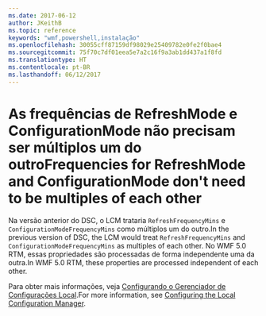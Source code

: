 ```yaml
---
ms.date: 2017-06-12
author: JKeithB
ms.topic: reference
keywords: "wmf,powershell,instalação"
ms.openlocfilehash: 30055cff87159df98029e25409782e0fe2f0bae4
ms.sourcegitcommit: 75f70c7df01eea5e7a2c16f9a3ab1dd437a1f8fd
ms.translationtype: HT
ms.contentlocale: pt-BR
ms.lasthandoff: 06/12/2017
---
```

# <a name="frequencies-for-refreshmode-and-configurationmode-dont-need-to-be-multiples-of-each-other"></a><span data-ttu-id="e5000-102">As frequências de RefreshMode e ConfigurationMode não precisam ser múltiplos um do outro</span><span class="sxs-lookup"><span data-stu-id="e5000-102">Frequencies for RefreshMode and ConfigurationMode don't need to be multiples of each other</span></span>

<span data-ttu-id="e5000-103">Na versão anterior do DSC, o LCM trataria `RefreshFrequencyMins` e `ConfigurationModeFrequencyMins` como múltiplos um do outro.</span><span class="sxs-lookup"><span data-stu-id="e5000-103">In the previous version of DSC, the LCM would treat `RefreshFrequencyMins` and `ConfigurationModeFrequencyMins` as multiples of each other.</span></span> <span data-ttu-id="e5000-104">No WMF 5.0 RTM, essas propriedades são processadas de forma independente uma da outra.</span><span class="sxs-lookup"><span data-stu-id="e5000-104">In WMF 5.0 RTM, these properties are processed independent of each other.</span></span> 

<span data-ttu-id="e5000-105">Para obter mais informações, veja [Configurando o Gerenciador de Configurações Local](https://msdn.microsoft.com/powershell/dsc/metaconfig).</span><span class="sxs-lookup"><span data-stu-id="e5000-105">For more information, see [Configuring the Local Configuration Manager](https://msdn.microsoft.com/powershell/dsc/metaconfig).</span></span>

